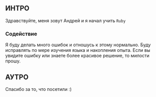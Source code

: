 ## ИНТРО
Здравствуйте, меня зовут Андрей и я начал учить ```Ruby```
### Содействие
Я буду делать много ошибок и отношусь к этому нормально.
Буду исправлять по мере изучения языка и накопления опыта.
Если вы увидите ошибку или знаете более красивое решение, то 
милости прошу.
## АУТРО
Спасибо за то, что посетили :)
<!---
cheraax/cheraax is a ✨ special ✨ repository because its `README.md` (this file) appears on your GitHub profile.
You can click the Preview link to take a look at your changes.
--->
